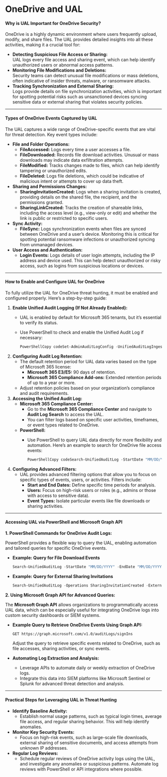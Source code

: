 # OneDrive and UAL

#### **Why is UAL Important for OneDrive Security?**

OneDrive is a highly dynamic environment where users frequently upload, modify, and share files. The UAL provides detailed insights into all these activities, making it a crucial tool for:

* **Detecting Suspicious File Access or Sharing:**\
  UAL logs every file access and sharing event, which can help identify unauthorized users or abnormal access patterns.
* **Monitoring File Modifications and Deletions:**\
  Security teams can detect unusual file modifications or mass deletions, often indicative of insider threats, malware, or ransomware attacks.
* **Tracking Synchronization and External Sharing:**\
  Logs provide details on file synchronization activities, which is important for spotting potential risks such as unsanctioned devices syncing sensitive data or external sharing that violates security policies.

***

#### **Types of OneDrive Events Captured by UAL**

The UAL captures a wide range of OneDrive-specific events that are vital for threat detection. Key event types include:

* **File and Folder Operations:**
  * **FileAccessed:** Logs every time a user accesses a file.
  * **FileDownloaded:** Records file download activities. Unusual or mass downloads may indicate data exfiltration attempts.
  * **FileModified:** Tracks changes made to files, which can help identify tampering or unauthorized edits.
  * **FileDeleted:** Logs file deletions, which could be indicative of malicious intent or attempts to cover up data theft.
* **Sharing and Permissions Changes:**
  * **SharingInvitationCreated:** Logs when a sharing invitation is created, providing details on the shared file, the recipient, and the permissions granted.
  * **SharingLinkCreated:** Tracks the creation of shareable links, including the access level (e.g., view-only or edit) and whether the link is public or restricted to specific users.
* **Sync Activity:**
  * **FileSync:** Logs synchronization events when files are synced between OneDrive and a user’s device. Monitoring this is critical for spotting potential ransomware infections or unauthorized syncing from unmanaged devices.
* **User Access and Authentication:**
  * **Login Events:** Logs details of user login attempts, including the IP address and device used. This can help detect unauthorized or risky access, such as logins from suspicious locations or devices.

***

#### **How to Enable and Configure UAL for OneDrive**

To fully utilize the UAL for OneDrive threat hunting, it must be enabled and configured properly. Here’s a step-by-step guide:

1. **Enable Unified Audit Logging (If Not Already Enabled):**
   * UAL is enabled by default for Microsoft 365 tenants, but it’s essential to verify its status.
   *   Use PowerShell to check and enable the Unified Audit Log if necessary:

       ```PowerShell
       PowerShellCopy codeSet-AdminAuditLogConfig -UnifiedAuditLogIngestionEnabled $true
       ```
2. **Configuring Audit Log Retention:**
   * The default retention period for UAL data varies based on the type of Microsoft 365 license:
     * **Microsoft 365 E3/E5:** 90 days of retention.
     * **Microsoft 365 Compliance Add-ons:** Extended retention periods of up to a year or more.
   * Adjust retention policies based on your organization’s compliance and audit requirements.
3. **Accessing the Unified Audit Log:**
   * **Microsoft 365 Compliance Center:**
     * Go to the **Microsoft 365 Compliance Center** and navigate to **Audit Log Search** to access the UAL.
     * You can filter logs based on specific user activities, timeframes, or event types related to OneDrive.
   * **PowerShell:**
     *   Use PowerShell to query UAL data directly for more flexibility and automation. Here’s an example to search for OneDrive file access events:

         ```PowerShell
         PowerShellCopy codeSearch-UnifiedAuditLog -StartDate "MM/DD/YYYY" -EndDate "MM/DD/YYYY" -RecordType SharePoint -Operations FileAccessed
         ```
4. **Configuring Advanced Filters:**
   * UAL provides advanced filtering options that allow you to focus on specific types of events, users, or activities. Filters include:
     * **Start and End Dates:** Define specific time periods for analysis.
     * **Users:** Focus on high-risk users or roles (e.g., admins or those with access to sensitive data).
     * **Event Types:** Isolate particular events like file downloads or sharing activities.

***

#### **Accessing UAL via PowerShell and Microsoft Graph API**

**1. PowerShell Commands for OneDrive Audit Logs:**

PowerShell provides a flexible way to query the UAL, enabling automation and tailored queries for specific OneDrive events.

*   **Example: Query for File Download Events**

    ```PowerShell
    Search-UnifiedAuditLog -StartDate "MM/DD/YYYY" -EndDate "MM/DD/YYYY" -RecordType SharePoint -Operations FileDownloaded -UserIds user@example.com
    ```
*   **Example: Query for External Sharing Invitations**

    ```PowerShell
    Search-UnifiedAuditLog -Operations SharingInvitationCreated -ExternalAccess True
    ```

**2. Using Microsoft Graph API for Advanced Queries:**

The **Microsoft Graph API** allows organizations to programmatically access UAL data, which can be especially useful for integrating OneDrive logs into custom security dashboards or SIEM systems.

*   **Example Query to Retrieve OneDrive Events Using Graph API:**

    ```bash
    GET https://graph.microsoft.com/v1.0/auditLogs/signIns
    ```

    Adjust the query to retrieve specific events related to OneDrive, such as file accesses, sharing activities, or sync events.
* **Automating Log Extraction and Analysis:**
  * Leverage APIs to automate daily or weekly extraction of OneDrive logs.
  * Integrate this data into SIEM platforms like Microsoft Sentinel or Splunk for advanced threat detection and analysis.

***

#### **Practical Steps for Leveraging UAL in Threat Hunting**

* **Identify Baseline Activity:**
  * Establish normal usage patterns, such as typical login times, average file access, and regular sharing behavior. This will help identify anomalies.
* **Monitor Key Security Events:**
  * Focus on high-risk events, such as large-scale file downloads, external sharing of sensitive documents, and access attempts from unknown IP addresses.
* **Regular Log Reviews:**
  * Schedule regular reviews of OneDrive activity logs using the UAL, and investigate any anomalies or suspicious patterns. Automate log reviews with PowerShell or API integrations where possible.
